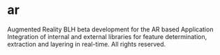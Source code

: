 # ar
Augmented Reality
BLH beta development for the AR based Application
Integration of internal and external libraries for feature determination, extraction and layering in real-time.
All rights reserved.
